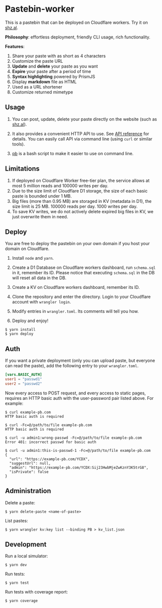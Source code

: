 # Pastebin-worker

This is a pastebin that can be deployed on Cloudflare workers. Try it on [shz.al](https://shz.al). 

**Philosophy**: effortless deployment, friendly CLI usage, rich functionality. 

**Features**:

1. Share your paste with as short as 4 characters
2. Customize the paste URL
4. **Update** and **delete** your paste as you want
5. **Expire** your paste after a period of time
6. **Syntax highlighting** powered by PrismJS
7. Display **markdown** file as HTML
8. Used as a URL shortener
9. Customize returned mimetype

## Usage

1. You can post, update, delete your paste directly on the website (such as [shz.al](https://shz.al)). 

2. It also provides a convenient HTTP API to use. See [API reference](doc/api.md) for details. You can easily call API via command line (using `curl` or similar tools). 

3. [pb](/scripts) is a bash script to make it easier to use on command line.

## Limitations

1. If deployed on Cloudflare Worker free-tier plan, the service allows at most 5 million reads and 100000 writes per day.
2. Due to the size limit of Cloudflare D1 storage, the size of each basic paste is bounded under 1 MB.
3. Big files (more than 0.95 MB) are storaged in KV (metadata in D1), the size limit is 25 MB. 100000 reads per day. 1000 writes per day.
4. To save KV writes, we do not actively delete expired big files in KV, we just overwrite them in need.

## Deploy

You are free to deploy the pastebin on your own domain if you host your domain on Cloudflare. 

1. Install `node` and `yarn`.

2. Create a D1 Database on Cloudflare workers dashboard, run `schema.sql` in it, remember its ID. Please notice that executing `schema.sql` in the DB will reset all data in the DB.

3. Create a KV on Cloudflare workers dashboard, remember its ID.

4. Clone the repository and enter the directory. Login to your Cloudflare account with `wrangler login`.

5. Modify entries in `wrangler.toml`. Its comments will tell you how.

6. Deploy and enjoy!

```shell
$ yarn install
$ yarn deploy
```

## Auth

If you want a private deployment (only you can upload paste, but everyone can read the paste), add the following entry to your `wrangler.toml`.

```toml
[vars.BASIC_AUTH]
user1 = "passwd1"
user2 = "passwd2"
```

Now every access to POST request, and every access to static pages, requires an HTTP basic auth with the user-password pair listed above. For example:

```shell
$ curl example-pb.com
HTTP basic auth is required

$ curl -Fc=@/path/to/file example-pb.com
HTTP basic auth is required

$ curl -u admin1:wrong-passwd -Fc=@/path/to/file example-pb.com
Error 401: incorrect passwd for basic auth

$ curl -u admin1:this-is-passwd-1 -Fc=@/path/to/file example-pb.com
{
  "url": "https://example-pb.com/YCDX",
  "suggestUrl": null,
  "admin": "https://example-pb.com/YCDX:Sij23HwbMjeZwKznY3K5trG8",
  "isPrivate": false
}
```

## Administration
Delete a paste:
```console
$ yarn delete-paste <name-of-paste>
```

List pastes:
```console
$ yarn wrangler kv:key list --binding PB > kv_list.json
```

## Development

Run a local simulator:
```console
$ yarn dev
```

Run tests:
```console
$ yarn test
```

Run tests with coverage report:
```console
$ yarn coverage
```

